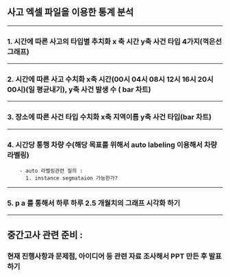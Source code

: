 
##  사고 엑셀 파일을 이용한 통계 분석

--------------

### 1. 시간에 따른 사고의 타입별 추치화 x 축 시간 y축 사건 타입 4가지(꺽은선 그래프)

--------------

### 2. 시간에 따른 사고 수치화 x축 시간(00시 04시 08시 12시 16시 20시 00시)(일 평균내기), y축 사건 발생 수 ( bar 차트)

--------------

### 3. 장소에 따른 사건 타입 수치화 x축 지역이름 y축 사건 타입(bar 차트)

--------------

### 4. 시간당 통행 차량 수(해당 목표를 위해서 auto labeling 이용해서 차량 라벨링)
        - auto 라벨링관련 질의 :
          1. instance segmataion 가능한가?


--------------


### 5. p a 를 통해서 하루 하루 2.5 개월치의 그래프 시각화 하기



---------------------------

## 중간고사 관련 준비 : 

### 현재 진행사항과 문제점, 아이디어 등 관련 자료 조사해서 PPT 만든 후 발표하기
